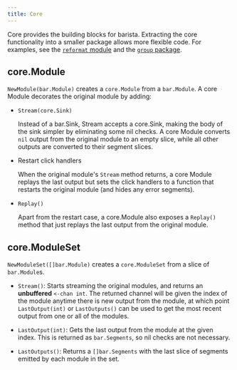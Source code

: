 ```yaml
---
title: Core
---
```


Core provides the building blocks for barista. Extracting the core functionality into a smaller
package allows more flexible code. For examples, see the [`reformat` module](/modules/reformat)
and the [`group` package](/group).

## core.Module

`NewModule(bar.Module)` creates a `core.Module` from a `bar.Module`. A core Module decorates the
original module by adding:

* `Stream(core.Sink)`

  Instead of a bar.Sink, Stream accepts a core.Sink, making the body of the sink simpler by
  eliminating some nil checks. A core Module converts `nil` output from the original module to an
  empty slice, while all other outputs are converted to their segment slices.

* Restart click handlers
  
  When the original module's `Stream` method returns, a core Module replays the last output but sets
  the click handlers to a function that restarts the original module (and hides any error segments).

* `Replay()`
  
  Apart from the restart case, a core.Module also exposes a `Replay()` method that just replays the
  last output from the original module.

## core.ModuleSet

`NewModuleSet([]bar.Module)` creates a `core.ModuleSet` from a slice of `bar.Module`s.

* `Stream()`: Starts streaming the original modules, and returns an **unbuffered** `<-chan int`.
  The returned channel will be given the index of the module anytime there is new output from the
  module, at which point `LastOutput(int)` or `LastOutputs()` can be used to get the most recent
  output from one or all of the modules.

* `LastOutput(int)`: Gets the last output from the module at the given index. This is returned as
  `bar.Segments`, so nil checks are not necessary.

* `LastOutputs()`: Returns a `[]bar.Segments` with the last slice of segments emitted by each module
  in the set.
